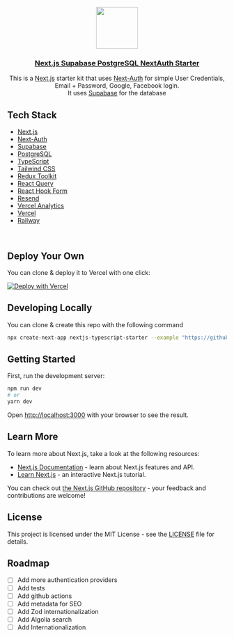 <p align="center">
  <a href="https://github.com/TeshaneCrawford/next-auth">
    <img src="/public/logo.png" height="96">
    <h3 align="center">Next.js Supabase PostgreSQL NextAuth Starter</h3>
  </a>
</p>

<p align="center">
This is a <a href="https://nextjs.org/">Next.js</a> starter kit that uses <a href="https://next-auth.js.org/">Next-Auth</a> for simple User Credentials, Email + Password, Google, Facebook login.<br/>
It uses <a href="https://supabase.io/">Supabase</a> for the database 

<br/>

## Tech Stack

- [Next.js](https://nextjs.org/)
- [Next-Auth](https://next-auth.js.org/)
- [Supabase](https://supabase.io/)
- [PostgreSQL](https://www.postgresql.org/)
- [TypeScript](https://www.typescriptlang.org/)
- [Tailwind CSS](https://tailwindcss.com/)
- [Redux Toolkit](https://redux-toolkit.js.org/)
- [React Query](https://react-query.tanstack.com/)
- [React Hook Form](https://react-hook-form.com/)
- [Resend](https://resend.io/)
- [Vercel Analytics](https://vercel.com/analytics)
- [Vercel](https://vercel.com/)
- [Railway](https://railway.app/)

<br/>

## Deploy Your Own

You can clone & deploy it to Vercel with one click:

[![Deploy with Vercel](https://vercel.com/button)](https://vercel.com/import/project?template=[...])

## Developing Locally

You can clone & create this repo with the following command

```bash
npx create-next-app nextjs-typescript-starter --example "https://github.com/TeshaneCrawford/next-auth"
```

## Getting Started

First, run the development server:

```bash
npm run dev
# or
yarn dev
```

Open [http://localhost:3000](http://localhost:3000) with your browser to see the result.

## Learn More

To learn more about Next.js, take a look at the following resources:

- [Next.js Documentation](https://nextjs.org/docs) - learn about Next.js features and API.
- [Learn Next.js](https://nextjs.org/learn) - an interactive Next.js tutorial.

You can check out [the Next.js GitHub repository](https://github.com/vercel/next.js/) - your feedback and contributions are welcome!

## License

This project is licensed under the MIT License - see the [LICENSE](LICENSE) file for details.

## Roadmap

- [ ] Add more authentication providers
- [ ] Add tests
- [ ] Add github actions
- [ ] Add metadata for SEO
- [ ] Add Zod internationalization
- [ ] Add Algolia search
- [ ] Add Internationalization
